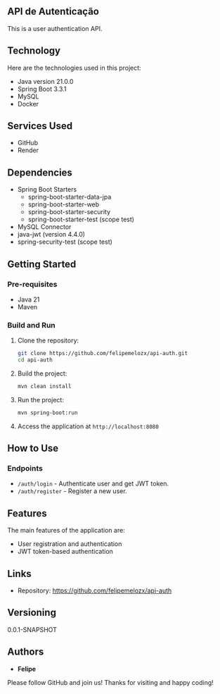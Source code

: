 ## API de Autenticação

This is a user authentication API.

## Technology

Here are the technologies used in this project:

* Java version 21.0.0
* Spring Boot 3.3.1
* MySQL
* Docker

## Services Used

* GitHub
* Render

## Dependencies

* Spring Boot Starters
  - spring-boot-starter-data-jpa
  - spring-boot-starter-web
  - spring-boot-starter-security
  - spring-boot-starter-test (scope test)
* MySQL Connector
* java-jwt (version 4.4.0)
* spring-security-test (scope test)

## Getting Started

### Pre-requisites

- Java 21
- Maven

### Build and Run

1. Clone the repository:
    ```sh
    git clone https://github.com/felipemelozx/api-auth.git
    cd api-auth
    ```

2. Build the project:
    ```sh
    mvn clean install
    ```

3. Run the project:
    ```sh
    mvn spring-boot:run
    ```

4. Access the application at `http://localhost:8080`

## How to Use

### Endpoints

- `/auth/login` - Authenticate user and get JWT token.
- `/auth/register` - Register a new user.

## Features

The main features of the application are:
 - User registration and authentication
 - JWT token-based authentication

## Links

- Repository: https://github.com/felipemelozx/api-auth

## Versioning

0.0.1-SNAPSHOT

## Authors

* **Felipe**

Please follow GitHub and join us! Thanks for visiting and happy coding!
